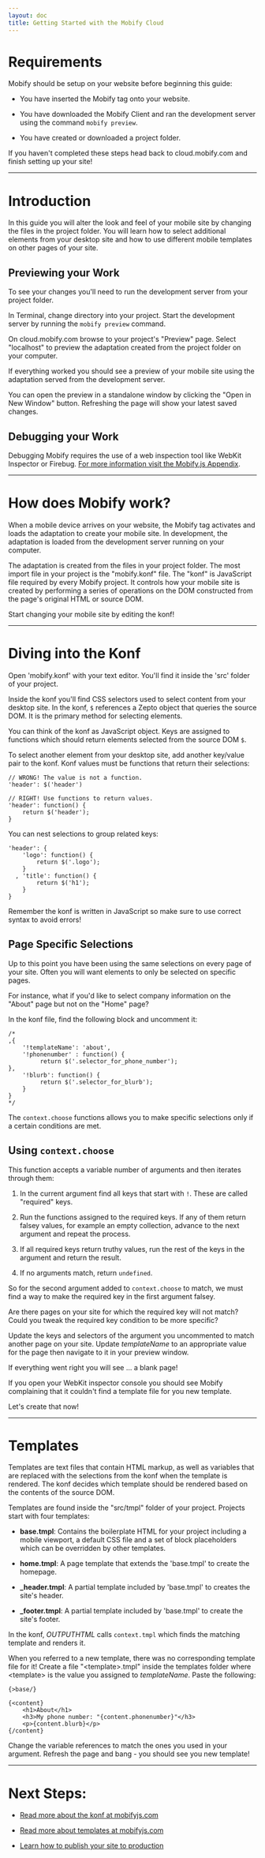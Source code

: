 ```yaml
---
layout: doc
title: Getting Started with the Mobify Cloud
---
```



# Requirements

Mobify should be setup on your website before beginning this guide:

  * You have inserted the Mobify tag onto your website.

  * You have downloaded the Mobify Client and ran the development 
    server using the command `mobify preview`.

  * You have created or downloaded a project folder.

If you haven't completed these steps head back to cloud.mobify.com and
finish setting up your site!

----

# Introduction

In this guide you will alter the look and feel of your mobile site
by changing the files in the project folder. You will learn how to 
select additional elements from your desktop site and how to use 
different mobile templates on other pages of your site.

## Previewing your Work

To see your changes you'll need to run the development server from
your project folder.

In Terminal, change directory into your project. Start the development 
server by running the `mobify preview` command.

On cloud.mobify.com browse to your project's "Preview" page. Select 
"localhost" to preview the adaptation created from the project folder
on your computer.

If everything worked you should see a preview of your mobile site using
the adaptation served from the development server.

You can open the preview in a standalone window by clicking the "Open
in New Window" button. Refreshing the page will show your latest saved
changes.

## Debugging your Work

Debugging Mobify requires the use of a web inspection tool like WebKit 
Inspector or Firebug. [For more information visit the Mobify.js Appendix](http://www.mobify.com/mobifyjs/docs/appendix/#debugging).

----

# How does Mobify work?

When a mobile device arrives on your website, the Mobify tag activates
and loads the adaptation to create your mobile site. In development, 
the adaptation is loaded from the development server running on your
computer.

The adaptation is created from the files in your project folder. The
most import file in your project is the "mobify.konf" file. The "konf" 
is JavaScript file required by every Mobify project. It controls how 
your mobile site is created by performing a series of operations on
the DOM constructed from the page's original HTML or source DOM.

Start changing your mobile site by editing the konf!

----

# Diving into the Konf

Open 'mobify.konf' with your text editor. You'll find it inside the 'src' 
folder of your project. 

Inside the konf you'll find CSS selectors used to select content
from your desktop site. In the konf, `$` references a Zepto object
that queries the source DOM. It is the primary method for selecting
elements.

You can think of the konf as JavaScript object. Keys are assigned to
functions which should return elements selected from the source DOM `$`.

To select another element from your desktop site, add another key/value
pair to the konf. Konf values must be functions that return their selections:

    // WRONG! The value is not a function.
    'header': $('header')

    // RIGHT! Use functions to return values.
    'header': function() {
        return $('header');
    }

You can nest selections to group related keys:

    'header': {
        'logo': function() {
            return $('.logo');
        }
      , 'title': function() {
            return $('h1');
        }
    }

Remember the konf is written in JavaScript so make sure to use correct
syntax to avoid errors!

## Page Specific Selections

Up to this point you have been using the same selections on every
page of your site. Often you will want elements to only be selected on 
specific pages.

For instance, what if you'd like to select company information on the
"About" page but not on the "Home" page?

In the konf file, find the following block and uncomment it:
 
    /*
    ,{
        '!templateName': 'about',
        '!phonenumber' : function() {
             return $('.selector_for_phone_number');
    },
        '!blurb': function() {
             return $('.selector_for_blurb');
        }
    }
    */

The `context.choose` functions allows you to make specific selections
only if a certain conditions are met.

## Using `context.choose`

This function accepts a variable number of arguments and then iterates
through them:

  1. In the current argument find all keys that start with `!`. These
     are called "required" keys.

  2. Run the functions assigned to the required keys. If any of
     them return falsey values, for example an empty collection, 
     advance to the next argument and repeat the process.

  3. If all required keys return truthy values, run the rest of the
     keys in the argument and return the result.
 
  4. If no arguments match, return `undefined`.

So for the second argument added to `context.choose` to match, we must
find a way to make the required key in the first argument falsey.

Are there pages on your site for which the required key will not match?
Could you tweak the required key condition to be more specific?

Update the keys and selectors of the argument you uncommented to match
another page on your site. Update _templateName_ to an appropriate value
for the page then navigate to it in your preview window.

If everything went right you will see ... a blank page!

If you open your WebKit inspector console you should see Mobify
complaining that it couldn't find a template file for you new template.

Let's create that now!

----

# Templates 

Templates are text files that contain HTML markup, as well as variables
that are replaced with the selections from the konf when the template 
is rendered. The konf decides which template should be rendered based
on the contents of the source DOM.

Templates are found inside the "src/tmpl" folder of your project.
Projects start with four templates:

  * **base.tmpl**: Contains the boilerplate HTML for your project
    including a mobile viewport, a default CSS file and a set of
    block placeholders which can be overridden by other templates.

  * **home.tmpl**: A page template that extends the 'base.tmpl' to 
    create the homepage.

  * **_header.tmpl**: A partial template included by 'base.tmpl' to 
    creates the site's header.

  * **_footer.tmpl**: A partial template included by 'base.tmpl' to
    create the site's footer.

In the konf, _OUTPUTHTML_ calls `context.tmpl` which finds the matching
template and renders it.

When you referred to a new template, there was no corresponding template
file for it! Create a file "&lt;template&gt;.tmpl" inside the templates 
folder where &lt;template&gt; is the value you assigned to _templateName_. 
Paste the following:

    {>base/}

    {<content}
        <h1>About</h1>
        <h3>My phone number: "{content.phonenumber}"</h3>
        <p>{content.blurb}</p>
    {/content}


Change the variable references to match the ones you used in your
argument. Refresh the page and bang - you should see you new template!

---

# Next Steps:

  * [Read more about the konf at mobifyjs.com](http://www.mobify.com/mobifyjs/docs/understanding-konf/)

  * [Read more about templates at mobifyjs.com](http://www.mobify.com/mobifyjs/docs/understanding-templates/)

  * [Learn how to publish your site to production]()